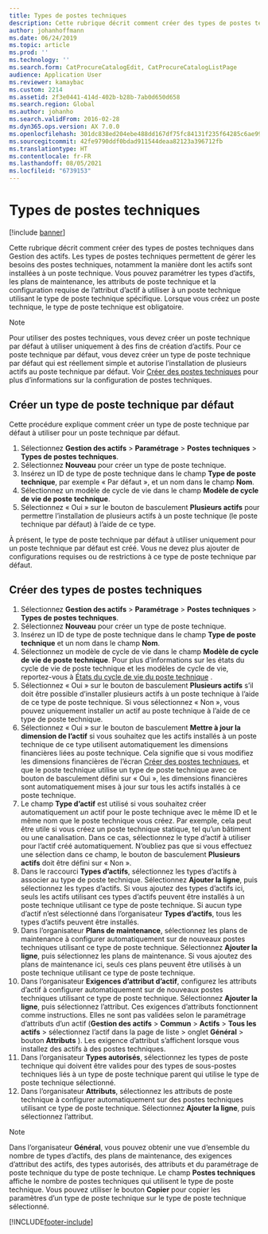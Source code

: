 ```yaml
---
title: Types de postes techniques
description: Cette rubrique décrit comment créer des types de postes techniques dans Gestion des actifs.
author: johanhoffmann
ms.date: 06/24/2019
ms.topic: article
ms.prod: ''
ms.technology: ''
ms.search.form: CatProcureCatalogEdit, CatProcureCatalogListPage
audience: Application User
ms.reviewer: kamaybac
ms.custom: 2214
ms.assetid: 2f3e0441-414d-402b-b28b-7ab0d650d658
ms.search.region: Global
ms.author: johanho
ms.search.validFrom: 2016-02-28
ms.dyn365.ops.version: AX 7.0.0
ms.openlocfilehash: 301dc838ed204ebe488dd167df75fc84131f235f64285c6ae99c62ee1188362c
ms.sourcegitcommit: 42fe9790ddf0bdad911544deaa82123a396712fb
ms.translationtype: HT
ms.contentlocale: fr-FR
ms.lasthandoff: 08/05/2021
ms.locfileid: "6739153"
---
```

# <a name="functional-location-types"></a>Types de postes techniques

[!include [banner](../../includes/banner.md)]

 

Cette rubrique décrit comment créer des types de postes techniques dans Gestion des actifs. Les types de postes techniques permettent de gérer les besoins des postes techniques, notamment la manière dont les actifs sont installées à un poste technique. Vous pouvez paramétrer les types d’actifs, les plans de maintenance, les attributs de poste technique et la configuration requise de l’attribut d’actif à utiliser à un poste technique utilisant le type de poste technique spécifique. Lorsque vous créez un poste technique, le type de poste technique est obligatoire.

>[!NOTE] 
>Pour utiliser des postes techniques, vous devez créer un poste technique par défaut à utiliser uniquement à des fins de création d’actifs. Pour ce poste technique par défaut, vous devez créer un type de poste technique par défaut qui est réellement simple et autorise l’installation de plusieurs actifs au poste technique par défaut. Voir [Créer des postes techniques](../functional-locations/create-functional-locations.md) pour plus d’informations sur la configuration de postes techniques.

## <a name="create-a-default-functional-location-type"></a>Créer un type de poste technique par défaut

Cette procédure explique comment créer un type de poste technique par défaut à utiliser pour un poste technique par défaut.

1. Sélectionnez **Gestion des actifs** > **Paramétrage** > **Postes techniques** > **Types de postes techniques**.
2. Sélectionnez **Nouveau** pour créer un type de poste technique.
3. Insérez un ID de type de poste technique dans le champ **Type de poste technique**, par exemple « Par défaut », et un nom dans le champ **Nom**.
4. Sélectionnez un modèle de cycle de vie dans le champ **Modèle de cycle de vie de poste technique**.
5. Sélectionnez « Oui » sur le bouton de basculement **Plusieurs actifs** pour permettre l’installation de plusieurs actifs à un poste technique (le poste technique par défaut) à l’aide de ce type.

À présent, le type de poste technique par défaut à utiliser uniquement pour un poste technique par défaut est créé. Vous ne devez plus ajouter de configurations requises ou de restrictions à ce type de poste technique par défaut.


## <a name="create-functional-location-types"></a>Créer des types de postes techniques

1. Sélectionnez **Gestion des actifs** > **Paramétrage** > **Postes techniques** > **Types de postes techniques**.
2. Sélectionnez **Nouveau** pour créer un type de poste technique.
3. Insérez un ID de type de poste technique dans le champ **Type de poste technique** et un nom dans le champ **Nom**.
4. Sélectionnez un modèle de cycle de vie dans le champ **Modèle de cycle de vie de poste technique**. Pour plus d’informations sur les états du cycle de vie de poste technique et les modèles de cycle de vie, reportez-vous à [États du cycle de vie du poste technique](../setup-for-functional-locations/functional-location-stages.md) .
5. Sélectionnez « Oui » sur le bouton de basculement **Plusieurs actifs** s’il doit être possible d’installer plusieurs actifs à un poste technique à l’aide de ce type de poste technique. Si vous sélectionnez « Non », vous pouvez uniquement installer *un* actif au poste technique à l’aide de ce type de poste technique.
6. Sélectionnez « Oui » sur le bouton de basculement **Mettre à jour la dimension de l’actif** si vous souhaitez que les actifs installés à un poste technique de ce type utilisent automatiquement les dimensions financières liées au poste technique. Cela signifie que si vous modifiez les dimensions financières de l’écran [Créer des postes techniques](../functional-locations/create-functional-locations.md), et que le poste technique utilise un type de poste technique avec ce bouton de basculement défini sur « Oui », les dimensions financières sont automatiquement mises à jour sur tous les actifs installés à ce poste technique.
7. Le champ **Type d’actif** est utilisé si vous souhaitez créer automatiquement *un* actif pour le poste technique avec le même ID et le même nom que le poste technique vous créez. Par exemple, cela peut être utile si vous créez un poste technique statique, tel qu’un bâtiment ou une canalisation. Dans ce cas, sélectionnez le type d’actif à utiliser pour l’actif créé automatiquement. N’oubliez pas que si vous effectuez une sélection dans ce champ, le bouton de basculement **Plusieurs actifs** doit être défini sur « Non ».
8. Dans le raccourci **Types d’actifs**, sélectionnez les types d’actifs à associer au type de poste technique. Sélectionnez **Ajouter la ligne**, puis sélectionnez les types d’actifs. Si vous ajoutez des types d’actifs ici, seuls les actifs utilisant ces types d’actifs peuvent être installés à un poste technique utilisant ce type de poste technique. Si aucun type d’actif n’est sélectionné dans l’organisateur **Types d’actifs**, tous les types d’actifs peuvent être installés.
9. Dans l’organisateur **Plans de maintenance**, sélectionnez les plans de maintenance à configurer automatiquement sur de nouveaux postes techniques utilisant ce type de poste technique. Sélectionnez **Ajouter la ligne**, puis sélectionnez les plans de maintenance. Si vous ajoutez des plans de maintenance ici, seuls ces plans peuvent être utilisés à un poste technique utilisant ce type de poste technique.
10. Dans l’organisateur **Exigences d’attribut d’actif**, configurez les attributs d’actif à configurer automatiquement sur de nouveaux postes techniques utilisant ce type de poste technique. Sélectionnez **Ajouter la ligne**, puis sélectionnez l’attribut. Ces exigences d’attributs fonctionnent comme instructions. Elles ne sont pas validées selon le paramétrage d’attributs d’un actif (**Gestion des actifs** > **Commun** > **Actifs** > **Tous les actifs** > sélectionnez l’actif dans la page de liste > onglet **Général** > bouton **Attributs** ). Les exigence d’attribut s’affichent lorsque vous installez des actifs à des postes techniques.
11. Dans l’organisateur **Types autorisés**, sélectionnez les types de poste technique qui doivent être valides pour des types de sous-postes techniques liés à un type de poste technique parent qui utilise le type de poste technique sélectionné.
12. Dans l’organisateur **Attributs**, sélectionnez les attributs de poste technique à configurer automatiquement sur des postes techniques utilisant ce type de poste technique. Sélectionnez **Ajouter la ligne**, puis sélectionnez l’attribut.


>[!NOTE] 
>Dans l’organisateur **Général**, vous pouvez obtenir une vue d’ensemble du nombre de types d’actifs, des plans de maintenance, des exigences d’attribut des actifs, des types autorisés, des attributs et du paramétrage de poste technique du type de poste technique. Le champ **Postes techniques** affiche le nombre de postes techniques qui utilisent le type de poste technique. Vous pouvez utiliser le bouton **Copier** pour copier les paramètres d’un type de poste technique sur le type de poste technique sélectionné.


[!INCLUDE[footer-include](../../../includes/footer-banner.md)]